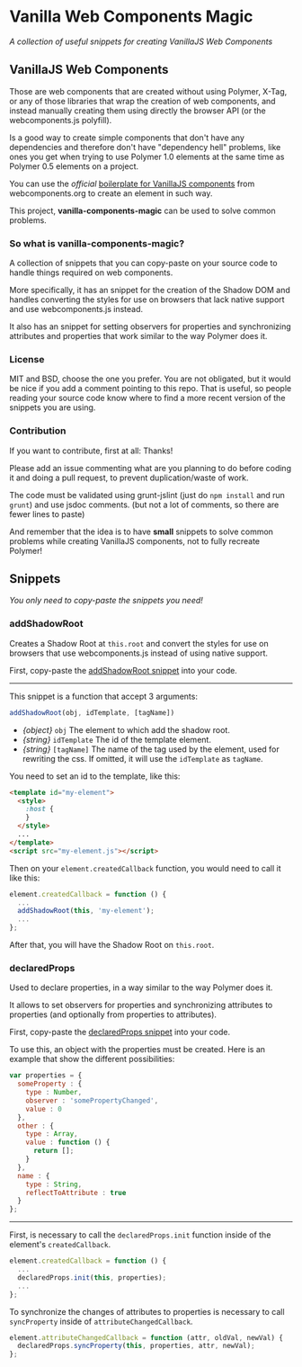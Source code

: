 # Vanilla Web Components Magic
_A collection of useful snippets for creating VanillaJS Web Components_

## VanillaJS Web Components

Those are web components that are created without using Polymer, X-Tag, or any of those libraries that wrap the creation of web components, and instead manually creating them using directly the browser API (or the webcomponents.js polyfill).

Is a good way to create simple components that don't have any dependencies and therefore don't have "dependency hell" problems, like ones you get when trying to use Polymer 1.0 elements at the same time as Polymer 0.5 elements on a project.

You can use the *official* [boilerplate for VanillaJS components](https://github.com/webcomponents/element-boilerplate) from webcomponents.org to create an element in such way.

This project, **vanilla-components-magic** can be used to solve common problems.

### So what is vanilla-components-magic?

A collection of snippets that you can copy-paste on your source code to handle things required on web components.

More specifically, it has an snippet for the creation of the Shadow DOM and handles converting the styles for use on browsers that lack native support and use webcomponents.js instead.

It also has an snippet for setting observers for properties and synchronizing attributes and properties that work similar to the way Polymer does it.

### License

MIT and BSD, choose the one you prefer. You are not obligated, but it would be nice if you add a comment pointing to this repo. That is useful, so people reading your source code know where to find a more recent version of the snippets you are using.

### Contribution

If you want to contribute, first at all: Thanks!

Please add an issue commenting what are you planning to do before coding it and doing a pull request, to prevent duplication/waste of work.

The code must be validated using grunt-jslint (just do `npm install` and run `grunt`) and use jsdoc comments. (but not a lot of comments, so there are fewer lines to paste)

And remember that the idea is to have **small** snippets to solve common problems while creating VanillaJS components, not to fully recreate Polymer!

## Snippets

*You only need to copy-paste the snippets you need!*

### addShadowRoot

Creates a Shadow Root at `this.root` and convert the styles for use on browsers that use webcomponents.js instead of using native support.

First, copy-paste the [addShadowRoot snippet](magic/addShadowRoot.js) into your code.

------------------------------------------------------------------------------------------------------------------------------------------------

This snippet is a function that accept 3 arguments:

```javascript
addShadowRoot(obj, idTemplate, [tagName])
```

 - _{object}_ `obj` The element to which add the shadow root.
 - _{string}_ `idTemplate` The id of the template element.
 - _{string}_ `[tagName]` The name of the tag used by the element, used for rewriting the css. If omitted, it will use the `idTemplate` as `tagName`.

You need to set an id to the template, like this:

```html
<template id="my-element">
  <style>
    :host {
    }
  </style>
  ...
</template>
<script src="my-element.js"></script>
```

Then on your `element.createdCallback` function, you would need to call it like this:

```javascript
element.createdCallback = function () {
  ...
  addShadowRoot(this, 'my-element');
  ...
};
```

After that, you will have the Shadow Root on `this.root`.

### declaredProps

Used to declare properties, in a way similar to the way Polymer does it.

It allows to set observers for properties and synchronizing attributes to properties (and optionally from properties to attributes).

First, copy-paste the [declaredProps snippet](magic/declaredProps.js) into your code.

To use this, an object with the properties must be created. Here is an example that show the different possibilities:

```javascript
var properties = {
  someProperty : {
    type : Number,
    observer : 'somePropertyChanged',
    value : 0
  },
  other : {
    type : Array,
    value : function () {
      return [];
    }
  },
  name : {
    type : String,
    reflectToAttribute : true
  }
};
```

------------------------------------------------------------------------------------------------------------------------------------------------

First, is necessary to call the `declaredProps.init` function inside of the element's `createdCallback`.

```javascript
element.createdCallback = function () {
  ...
  declaredProps.init(this, properties);
  ...
};
```

To synchronize the changes of attributes to properties is necessary to call `syncProperty` inside of `attributeChangedCallback`.

```javascript
element.attributeChangedCallback = function (attr, oldVal, newVal) {
  declaredProps.syncProperty(this, properties, attr, newVal);
};
```

